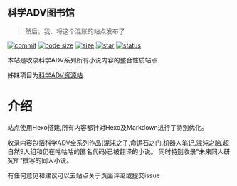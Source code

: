 ## 科学ADV图书馆
> 然后。我、将这个混账的站点发布了
> 
[![commit](https://img.shields.io/github/last-commit/MCSeekeri/sciadv?style=for-the-badge)](https://github.com/MCSeekeri/sciadv) [![code size](https://img.shields.io/github/languages/code-size/MCSeekeri/sciadv?logo=code%20size&style=for-the-badge)](https://github.com/MCSeekeri/sciadv) [![size](https://img.shields.io/github/repo-size/MCSeekeri/sciadv?style=for-the-badge)](https://github.com/MCSeekeri/sciadv) [![star](https://img.shields.io/github/stars/MCSeekeri/sciadv?style=for-the-badge)](https://github.com/MCSeekeri/sciadv) [![status](https://img.shields.io/uptimerobot/ratio/m785802121-f726e102d93b206615b80ae4?style=for-the-badge)](https://status.mcseekeri.top/)

本站是收录科学ADV系列所有小说内容的整合性质站点

姊妹项目为[科学ADV资源站](https://drive.sci-adv.cc)
# 介绍
站点使用Hexo搭建,所有内容都针对Hexo及Markdown进行了特别优化。

收录内容包括科学ADV全系列作品(混沌之子,命运石之门,机器人笔记,混沌之脑,超自然9人组和仍在咕咕咕的匿名代码)已被翻译的小说。
同时特别收录"未来同人研究所"撰写的同人小说。

有任何意见和建议可以去站点关于页面评论或提交issue